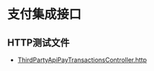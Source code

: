 # 支付集成接口

## HTTP测试文件

-  [ThirdPartyApiPayTransactionsController.http](/third-party-api-pay-spring-boot/http/ThirdPartyApiPayTransactionsController.http)